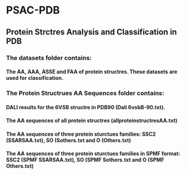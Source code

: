 # PSAC-PDB
## Protein Strctres Analysis and Classification in PDB

### The datasets folder contains:

#### The AA, AAA, ASSE and FAA of protein structres.  These datasets are used for classification. 


### The Protein Structrues AA Sequences folder contains:

#### DALI results for the 6VSB structre in PDB90 (Dali 6vsbB-90.txt).

#### The AA sequences of all protein structres (allproteinstructresAA.txt)

#### The AA sequences of three protein sturctues families: SSC2 (SSARSAA.txt), SO (Sothers.txt and O (Others.txt) 

#### The AA sequences of three protein sturctues families in SPMF format: SSC2 (SPMF SSARSAA.txt), SO (SPMF Sothers.txt and O (SPMF Others.txt) 
